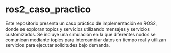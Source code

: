 # ros2_caso_practico
Este repositorio presenta un caso práctico de implementación en ROS2, donde se exploran topics y servicios utilizando mensajes y servicios customizados. Se incluye una simulación en la que diferentes nodos se comunican mediante topics para intercambiar datos en tiempo real y utilizan servicios para ejecutar solicitudes bajo demanda.
